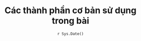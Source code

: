 ---
title : "Các thành phần cơ bản sử dụng trong bài"
date :  "`r Sys.Date()`" 
weight : 2 
chapter : false
pre : " <b> 1.3.2 </b> "
---